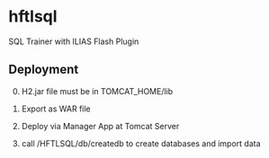 # hftlsql
SQL Trainer with ILIAS Flash Plugin






## Deployment

0. H2.jar file must be in TOMCAT_HOME/lib

1. Export as WAR file
2. Deploy via Manager App at Tomcat Server
3. call <server>/HFTLSQL/db/createdb to create databases and import data



